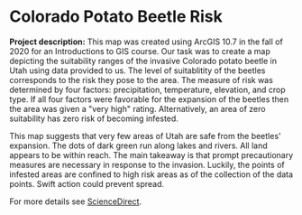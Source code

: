 # Colorado Potato Beetle Risk

**Project description:** 
  This map was created using ArcGIS 10.7 in the fall of 2020 for an Introductions to GIS course. Our task was to create a map depicting the suitability ranges of the invasive Colorado potato beetle in Utah using data provided to us. The level of suitablitity of the beetles corresponds to the risk they pose to the area. The measure of risk was determined by four factors: precipitation, temperature, elevation, and crop type. If all four factors were favorable for the expansion of the beetles then the area was given a "very high" rating. Alternatively, an area of zero suitability has zero risk of becoming infested.
    
  This map suggests that very few areas of Utah are safe from the beetles' expansion. The dots of dark green run along lakes and rivers. All land appears to be within reach. The main takeaway is that prompt precautionary measures are necessary in response to the invasion. Luckily, the points of infested areas are confined to high risk areas as of the collection of the data points. Swift action could prevent spread.    

For more details see [ScienceDirect](https://www.sciencedirect.com/science/article/pii/S2095311919628017#:~:text=Colorado%20potato%20beetle%20(CPB)%20is,pests%20of%20potato%20and%20eggplant.).
